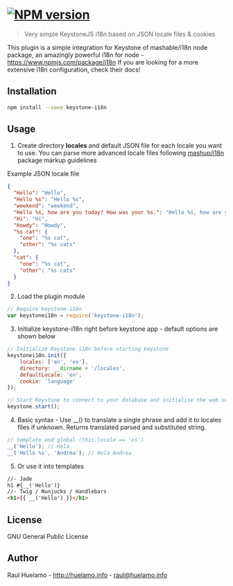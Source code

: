 #  [![NPM version][npm-image]][npm-url]

> Very simple KeystoneJS i18n based on JSON locale files & cookies

This plugin is a simple integration for Keystone of mashable/i18n node package, an amazingly powerful i18n for node - https://www.npmjs.com/package/i18n
If you are looking for a more extensive i18n configuration, check their docs!

## Installation

```sh
npm install --save keystone-i18n
```

## Usage
1. Create directory **locales** and default JSON file for each locale you want to use. You can parse more advanced locale files following [mashup/i18n](https://www.npmjs.com/package/i18n) package markup guidelines

Example JSON locale file
```json
{
  "Hello": "Hello",
  "Hello %s": "Hello %s",
  "weekend": "weekend",
  "Hello %s, how are you today? How was your %s.": "Hello %s, how are you today? How was your %s.",
  "Hi": "Hi",
  "Howdy": "Howdy",
  "%s cat": {
    "one": "%s cat",
    "other": "%s cats"
  },
  "cat": {
    "one": "%s cat",
    "other": "%s cats"
  }
}
```

2. Load the plugin module
```js
// Require keystone-i18n
var keystonei18n = require('keystone-i18n');
```

3. Initialize keystone-i18n right before keystone app - default options are shown below
```js
// Initialize Keystone i18n before starting keystone
keystonei18n.init({
    locales: ['en', 'es'],
    directory: __dirname + '/locales',
    defaultLocale: 'en',
    cookie: 'language'
});

// Start Keystone to connect to your database and initialise the web server
keystone.start();
```

4. Basic syntax - Use __() to translate a single phrase and add it to locales files if unknown. Returns translated parsed and substituted string.

```javascript
// template and global (this.locale == 'es') 
__('Hello'); // Hola 
__('Hello %s', 'Andrea'); // Hola Andrea
```

5. Or use it into templates
```html
//- Jade
h1 #{__('Hello')}
//- Twig / Nunjucks / Handlebars
<h1>{{ __('Hello') }}</h1>
```

## License

GNU General Public License

## Author
Raul Huelamo - http://huelamo.info - raul@huelamo.info

[npm-url]: https://npmjs.org/package/keystone-i18n
[npm-image]: https://badge.fury.io/js/keystone-i18n.svg

